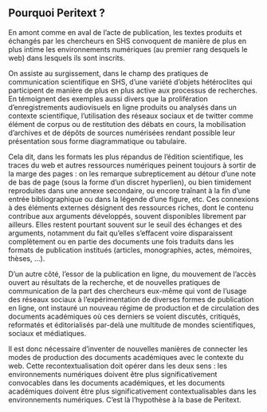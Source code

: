 ## Pourquoi Peritext ?  

En amont comme en aval de l’acte de publication, les textes produits et échangés par les chercheurs en SHS convoquent de manière de plus en plus intime les environnements numériques (au premier rang desquels le web) dans lesquels ils sont inscrits. 

On assiste au surgissement, dans le champ des pratiques de communication scientifique en SHS, d’une variété d’objets hétéroclites qui participent de manière de plus en plus active aux processus de recherches. En témoignent des exemples aussi divers que la prolifération d’enregistrements audiovisuels en ligne produits ou analysés dans un contexte scientifique, l’utilisation des réseaux sociaux et de twitter comme élément de corpus ou de restitution des débats en cours, la mobilisation d’archives et de dépôts de sources numérisées rendant possible leur présentation sous forme diagrammatique ou tabulaire.

Cela dit, dans les formats les plus répandus de l’édition scientifique, les traces du web et autres ressources numériques peinent toujours à sortir de la marge des pages : on les remarque subrepticement au détour d’une note de bas de page (sous la forme d’un discret hyperlien), ou bien timidement reproduites dans une annexe secondaire, ou encore traînant à la fin d’une entrée bibliographique ou dans la légende d’une figure, etc. Ces connexions à des éléments externes désignent des ressources riches, dont le contenu contribue aux arguments développés, souvent disponibles librement par ailleurs. Elles restent pourtant souvent sur le seuil des échanges et des arguments, notamment du fait qu’elles s’effacent voire disparaissent complètement ou en partie des documents une fois traduits dans les formats de publication institués (articles, monographies, actes, mémoires, thèses, …).

D’un autre côté, l’essor de la publication en ligne, du mouvement de l’accès ouvert au résultats de la recherche, et de nouvelles pratiques de communication de la part des chercheurs eux-même qui vont de l’usage des réseaux sociaux à l’expérimentation de diverses formes de publication en ligne, ont instauré un nouveau régime de production et de circulation des documents académiques où ces derniers se voient discutés, critiqués, reformatés et éditorialisés par-delà une multitude de mondes scientifiques, sociaux et médiatiques.

Il est donc nécessaire d’inventer de nouvelles manières de connecter les modes de production des documents académiques avec le contexte du web. Cette recontextualisation doit opérer dans les deux sens : les environnements numériques doivent être plus significativement convocables dans les documents académiques, et les documents académiques doivent être plus significativement contextualisables dans les environnements numériques. C’est là l’hypothèse à la base de Peritext.
